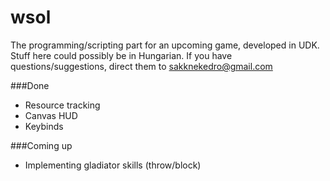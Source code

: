 wsol
====
The programming/scripting part for an upcoming game, developed in UDK.
Stuff here could possibly be in Hungarian.
If you have questions/suggestions, direct them to sakknekedro@gmail.com

###Done
- Resource tracking
- Canvas HUD
- Keybinds

###Coming up
- Implementing gladiator skills (throw/block)
